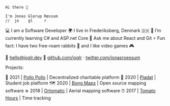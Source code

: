     Hi there 👋

    I'm Jonas Glerup Røssum
    //  jo    gl     r

💻 I am a Software Developer
🌍 I live in Frederiksberg, Denmark 🇩🇰
🌱 I’m currently learning C# and ASP.net Core
💬 Ask me about React and Git
⚡ Fun fact: I have two free-roam rabbits 🐇 and I like video games 🎮

📧 [hello@joglr.dev](mailto:hello@joglr.dev)
🔗 [github.com/joglr](https://github.com/joglr) &middot; [twitter.com/jonasroessum](https://twitter.com/jonasroessum)

Projects:

💸 2021 | [Pollo Pollo](https://pollopollo.org/) | Decentralized charitable platform
💼 2020 | [Pladat](https://pladat.joglr.dev/) | Student job platform
🗺 2020 | [Bong Maps](https://github.com/bong-inc/bong-maps) | Open source mapping software
✈ 2018 | [Ortomatic](https://apps.dronekompagniet.dk/ortomatic/) | Aerial mapping software
⏰ 2017 | [Tomato Hours](https://tomato-hours.joglr.dev/) | Time tracking
